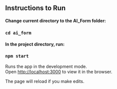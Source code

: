 

## Instructions to Run

#### Change current directory to the AI_Form folder:

### `cd ai_form`

#### In the project directory, run:

### `npm start`

Runs the app in the development mode.<br />
Open [http://localhost:3000](http://localhost:3000) to view it in the browser.

The page will reload if you make edits.
